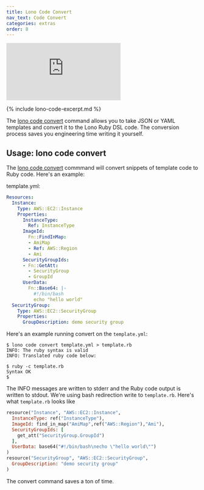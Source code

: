 ```yaml
---
title: Lono Code Convert
nav_text: Code Convert
categories: extras
order: 8
---
```


<div class="video-box"><div class="video-container"><iframe src="https://www.youtube.com/embed/uC-TcZKqsf4" frameborder="0" allowfullscreen=""></iframe></div></div>

{% include lono-code-excerpt.md %}

The [lono code convert](https://lono.cloud/reference/lono-code-convert/) command allows you to take JSON or YAML templates and convert it to the Lono Ruby DSL code. The conversion process saves you engineering time writing it yourself.

## Usage: lono code convert

The [lono code convert](https://lono.cloud/reference/lono-code-convert/) commmand will convert snippets of template code to Ruby code. Here's an example:

template.yml:

```yaml
Resources:
  Instance:
    Type: AWS::EC2::Instance
    Properties:
      InstanceType:
        Ref: InstanceType
      ImageId:
        Fn::FindInMap:
        - AmiMap
        - Ref: AWS::Region
        - Ami
      SecurityGroupIds:
      - Fn::GetAtt:
        - SecurityGroup
        - GroupId
      UserData:
        Fn::Base64: |-
          #!/bin/bash
          echo "hello world"
  SecurityGroup:
    Type: AWS::EC2::SecurityGroup
    Properties:
      GroupDescription: demo security group
```

Here's an example running convert on the `template.yml`:

    $ lono code convert template.yml > template.rb
    INFO: The ruby syntax is valid
    INFO: Translated ruby code below:

    $ ruby -c template.rb
    Syntax OK
    $

The INFO messages are written to stderr and the Ruby code output is written to stdout. We're using bash redirection write to `template.rb`. Here's what `template.rb` looks like

```ruby
resource("Instance", "AWS::EC2::Instance",
  InstanceType: ref("InstanceType"),
  ImageId: find_in_map("AmiMap",ref("AWS::Region"),"Ami"),
  SecurityGroupIds: [
    get_att("SecurityGroup.GroupId")
  ],
  UserData: base64("#!/bin/bash\necho \"hello world\"")
)
resource("SecurityGroup", "AWS::EC2::SecurityGroup",
  GroupDescription: "demo security group"
)
```

The convert command saves a ton of time.



